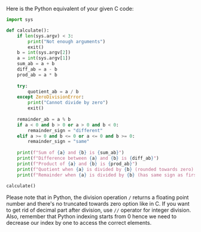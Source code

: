  Here is the Python equivalent of your given C code:

```python
import sys

def calculate():
    if len(sys.argv) < 3:
        print("Not enough arguments")
        exit()
    b = int(sys.argv[2])
    a = int(sys.argv[1])
    sum_ab = a + b
    diff_ab = a - b
    prod_ab = a * b
    
    try:
        quotient_ab = a / b
    except ZeroDivisionError:
        print("Cannot divide by zero")
        exit()
        
    remainder_ab = a % b
    if a < 0 and b > 0 or a > 0 and b < 0:
        remainder_sign = "different"
    elif a >= 0 and b <= 0 or a <= 0 and b >= 0:
        remainder_sign = "same"
    
    print(f"Sum of {a} and {b} is {sum_ab}")
    print(f"Difference between {a} and {b} is {diff_ab}")
    print(f"Product of {a} and {b} is {prod_ab}")
    print(f"Quotient when {a} is divided by {b} (rounded towards zero) is {quotient_ab}")
    print(f"Remainder when {a} is divided by {b} (has same sign as first operand) is {remainder_ab} ({remainder_sign})")
        
calculate()
```
Please note that in Python, the division operation `/` returns a floating point number and there's no truncated towards zero option like in C. If you want to get rid of decimal part after division, use `//` operator for integer division. Also, remember that Python indexing starts from 0 hence we need to decrease our index by one to access the correct elements.
